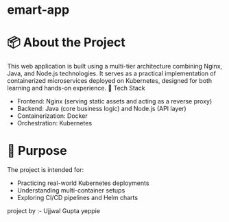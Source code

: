 # emart-app

# 📦 About the Project

This web application is built using a multi-tier architecture combining Nginx, Java, and Node.js technologies. It serves as a practical implementation of containerized microservices deployed on Kubernetes, designed for both learning and hands-on experience.
🔧 Tech Stack
- Frontend: Nginx (serving static assets and acting as a reverse proxy)
- Backend: Java (core business logic) and Node.js (API layer)
- Containerization: Docker
- Orchestration: Kubernetes

# 🚀 Purpose

The project is intended for:
- Practicing real-world Kubernetes deployments
- Understanding multi-container setups
- Exploring CI/CD pipelines and Helm charts



project by :-
   Ujjwal Gupta
   yeppie
